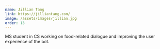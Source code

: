 ```yaml
---
name: Jillian Tang
link: https://jilliantang.com/
image: /assets/images/jillian.jpg
order: 13
---
```

MS student in CS working on food-related dialogue and improving the user experience of the bot.
